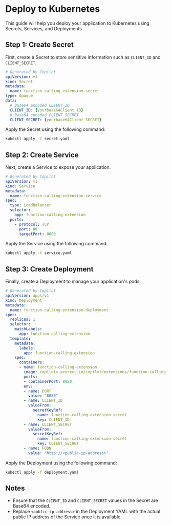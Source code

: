 # Deploy to Kubernetes

This guide will help you deploy your application to Kubernetes using Secrets, Services, and Deployments.

## Step 1: Create Secret

First, create a Secret to store sensitive information such as `CLIENT_ID` and `CLIENT_SECRET`.

```yaml
# Generated by Copilot
apiVersion: v1
kind: Secret
metadata:
  name: function-calling-extension-secret
type: Opaque
data:
  # Base64 encoded CLIENT_ID
  CLIENT_ID: {yourbase64Client_ID}
  # Base64 encoded CLIENT_SECRET
  CLIENT_SECRET: {yourbase64Client_SECRET}
```

Apply the Secret using the following command:

```sh
kubectl apply -f secret.yaml
```

## Step 2: Create Service

Next, create a Service to expose your application.

```yaml
# Generated by Copilot
apiVersion: v1
kind: Service
metadata:
  name: function-calling-extension-service
spec:
  type: LoadBalancer
  selector:
    app: function-calling-extension
  ports:
    - protocol: TCP
      port: 80
      targetPort: 8080
```

Apply the Service using the following command:

```sh
kubectl apply -f service.yaml
```

## Step 3: Create Deployment

Finally, create a Deployment to manage your application's pods.

```yaml
# Generated by Copilot
apiVersion: apps/v1
kind: Deployment
metadata:
  name: function-calling-extension-deployment
spec:
  replicas: 1
  selector:
    matchLabels:
      app: function-calling-extension
  template:
    metadata:
      labels:
        app: function-calling-extension
    spec:
      containers:
      - name: function-calling-extension
        image: copilotx.azurecr.io/copilot/extensions/function-calling-extension:20241226
        ports:
        - containerPort: 8080
        env:
        - name: PORT
          value: "8080"
        - name: CLIENT_ID
          valueFrom:
            secretKeyRef:
              name: function-calling-extension-secret
              key: CLIENT_ID
        - name: CLIENT_SECRET
          valueFrom:
            secretKeyRef:
              name: function-calling-extension-secret
              key: CLIENT_SECRET
        - name: FQDN
          value: "http://<public-ip-address>"
```

Apply the Deployment using the following command:

```sh
kubectl apply -f deployment.yaml
```

## Notes

- Ensure that the `CLIENT_ID` and `CLIENT_SECRET` values in the Secret are Base64 encoded.
- Replace `<public-ip-address>` in the Deployment YAML with the actual public IP address of the Service once it is available.

